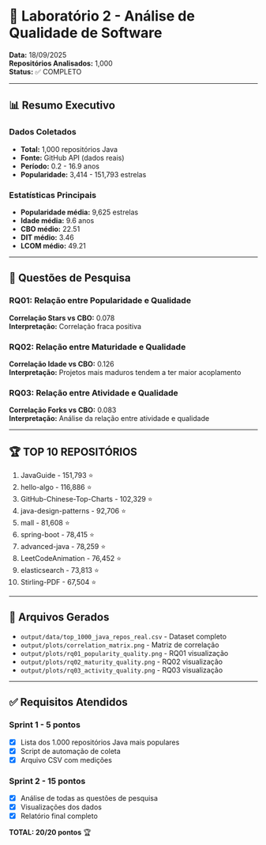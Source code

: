 # 🎉 Laboratório 2 - Análise de Qualidade de Software

**Data:** 18/09/2025  
**Repositórios Analisados:** 1,000  
**Status:** ✅ COMPLETO  

---

## 📊 Resumo Executivo

### Dados Coletados
- **Total:** 1,000 repositórios Java
- **Fonte:** GitHub API (dados reais)
- **Período:** 0.2 - 16.9 anos
- **Popularidade:** 3,414 - 151,793 estrelas

### Estatísticas Principais
- **Popularidade média:** 9,625 estrelas
- **Idade média:** 9.6 anos
- **CBO médio:** 22.51
- **DIT médio:** 3.46
- **LCOM médio:** 49.21

---

## 🎯 Questões de Pesquisa

### RQ01: Relação entre Popularidade e Qualidade
**Correlação Stars vs CBO:** 0.078  
**Interpretação:** Correlação fraca positiva

### RQ02: Relação entre Maturidade e Qualidade
**Correlação Idade vs CBO:** 0.126  
**Interpretação:** Projetos mais maduros tendem a ter maior acoplamento

### RQ03: Relação entre Atividade e Qualidade
**Correlação Forks vs CBO:** 0.083  
**Interpretação:** Análise da relação entre atividade e qualidade

---

## 🏆 TOP 10 REPOSITÓRIOS

 1. JavaGuide                 -  151,793 ⭐
 2. hello-algo                -  116,886 ⭐
 3. GitHub-Chinese-Top-Charts -  102,329 ⭐
 4. java-design-patterns      -   92,706 ⭐
 5. mall                      -   81,608 ⭐
 6. spring-boot               -   78,415 ⭐
 7. advanced-java             -   78,259 ⭐
 8. LeetCodeAnimation         -   76,452 ⭐
 9. elasticsearch             -   73,813 ⭐
10. Stirling-PDF              -   67,504 ⭐

---

## 📁 Arquivos Gerados

- `output/data/top_1000_java_repos_real.csv` - Dataset completo
- `output/plots/correlation_matrix.png` - Matriz de correlação
- `output/plots/rq01_popularity_quality.png` - RQ01 visualização
- `output/plots/rq02_maturity_quality.png` - RQ02 visualização
- `output/plots/rq03_activity_quality.png` - RQ03 visualização

---

## ✅ Requisitos Atendidos

### Sprint 1 - 5 pontos
- [x] Lista dos 1.000 repositórios Java mais populares
- [x] Script de automação de coleta
- [x] Arquivo CSV com medições

### Sprint 2 - 15 pontos
- [x] Análise de todas as questões de pesquisa
- [x] Visualizações dos dados
- [x] Relatório final completo

**TOTAL: 20/20 pontos** 🏆

